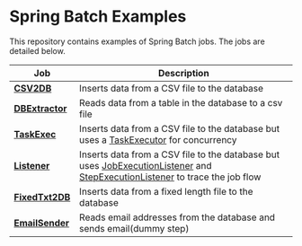 # Spring Batch Examples 

This repository contains examples of Spring Batch jobs. The jobs are detailed below.

| Job | Description |
|-----|-------------|
| **[CSV2DB](./csv2db/)**           | Inserts data from a CSV file to the database |
| **[DBExtractor](./dbextractor/)** | Reads data from a table in the database to a csv file |
| **[TaskExec](./taskexec/)** | Inserts data from a CSV file to the database but uses a [TaskExecutor](https://docs.spring.io/spring-framework/docs/current/javadoc-api/org/springframework/core/task/TaskExecutor.html) for concurrency |
| **[Listener](./listeners/)** | Inserts data from a CSV file to the database but uses [JobExecutionListener](https://docs.spring.io/spring-batch/docs/current/api/org/springframework/batch/core/JobExecutionListener.html) and [StepExecutionListener](https://docs.spring.io/spring-batch/docs/current/api/org/springframework/batch/core/StepExecutionListener.html) to trace the job flow |
| **[FixedTxt2DB](./fixedtxt2db/)** | Inserts data from a fixed length file to the database |
| **[EmailSender](./emailsender/)** | Reads email addresses from the database and sends email(dummy step) |